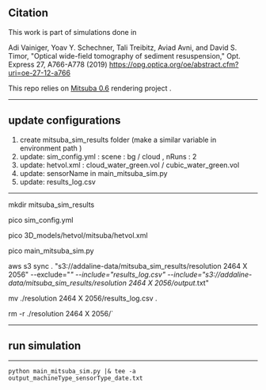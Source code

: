 Citation
---
This work is part of simulations done in 

Adi Vainiger, Yoav Y. Schechner, Tali Treibitz, Aviad Avni, and David S. Timor, "Optical wide-field tomography of sediment resuspension," Opt. Express 27, A766-A778 (2019)
https://opg.optica.org/oe/abstract.cfm?uri=oe-27-12-a766

This repo relies on [Mitsuba 0.6](https://github.com/mitsuba-renderer/mitsuba) rendering project .

[//]: < --------------------------------------------------------------->

[//]: < List of commands to run before operating mitsuba simulation > 
[//]: <                    update mitsuba code    >                
[//]: <  cd $MITSUBA_SIM >
[//]: < git pull >

[//]: < ### if not working delete $MITSUBA_SIM and do : >
[//]: < cd ..>

[//]: < rm -r $MITSUBA_SIM>

[//]: < git clone https://github.com/Addalin/Unerwater_Mitsuba_Rendering.git >

[//]: < cd $MITSUBA_SIM >



---------------------------------------------------------------
##                    update configurations                 
1. create mitsuba_sim_results folder (make a similar variable in environment path )
2. update: sim_config.yml : scene : bg / cloud , nRuns : 2 
3. update: hetvol.xml : cloud_water_green.vol / cubic_water_green.vol
4. update: sensorName in main_mitsuba_sim.py
5. update: results_log.csv

---------------------------------------------------------------

mkdir mitsuba_sim_results

pico sim_config.yml

pico 3D_models/hetvol/mitsuba/hetvol.xml

pico main_mitsuba_sim.py

aws s3 sync . "s3://addaline-data/mitsuba_sim_results/resolution 2464 X 2056" --exclude="*" --include="results_log.csv" --include="s3://addaline-
data/mitsuba_sim_results/resolution 2464 X 2056/output*.txt"

mv ./resolution 2464 X 2056/results_log.csv .

rm -r ./resolution 2464 X 2056/`

---------------------------------------------------------------
##                     run simulation                          #
---------------------------------------------------------------
`python main_mitsuba_sim.py |& tee -a output_machineType_sensorType_date.txt`
